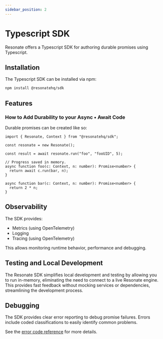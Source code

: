 ```yaml
---
sidebar_position: 2
---
```


# Typescript SDK

Resonate offers a Typescript SDK for authoring durable promises using Typescript.

## Installation

The Typescript SDK can be installed via npm:

```bash
npm install @resonatehq/sdk
```

## Features

### How to Add Durability to your Async • Await Code

Durable promises can be created like so:

```tsx title="src/resilient-promises.tsx"
import { Resonate, Context } from "@resonatehq/sdk";

const resonate = new Resonate();

const result = await resonate.run("foo", "fooUID", 5);

// Progress saved in memory.
async function foo(c: Context, n: number): Promise<number> {
  return await c.run(bar, n);
}

async function bar(c: Context, n: number): Promise<number> {
  return 2 * n;
}
```

## Observability

The SDK provides:

- Metrics (using OpenTelemetry)
- Logging
- Tracing (using OpenTelemetry)

This allows monitoring runtime behavior, performance and debugging.

## Testing and Local Development

The Resonate SDK simplifies local development and testing by allowing you to run in-memory, eliminating the need to connect to a live Resonate engine. This provides fast feedback without mocking services or dependencies, streamlining the development process.

## Debugging

The SDK provides clear error reporting to debug promise failures. Errors include coded classifications to easily identify common problems.

See the [error code reference](../reference/error-codes.md) for more details.

<!-- ## Security

The NPM package is cryptographically signed to ensure it originates from Resonate. Follow these steps to verify the integrity of provenance attestations for resonate dependencies:

```bash
npm audit signatures
``` -->
